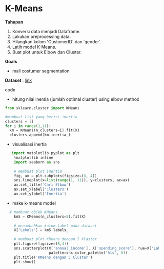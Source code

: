 # K-Means

**Tahapan**
1. Konversi data menjadi Dataframe.
2. Lakukan preprocessing data.
3. Hilangkan kolom 'CustomerID' dan 'gender'.
4. Latih model K-Means.
5. Buat plot untuk Elbow dan Cluster.

**Goals**
- mall costumer segmentation

**Dataset** : [link](https://www.kaggle.com/vjchoudhary7/customer-segmentation-tutorial-in-python) 


code

- hitung nilai inersia (jumlah optimal cluster) using elbow method
```py
from sklearn.cluster import KMeans

#membuat list yang berisi inertia
clusters = []
for i in range(1,11):
  km = KMeans(n_clusters=i).fit(X)
  clusters.append(km.inertia_)
```
- visualisasi inertia
```py
   import matplotlib.pyplot as plt
    %matplotlib inline
    import seaborn as sns
     
    # membuat plot inertia
    fig, ax = plt.subplots(figsize=(8, 4))
    sns.lineplot(x=list(range(1, 11)), y=clusters, ax=ax)
    ax.set_title('Cari Elbow')
    ax.set_xlabel('Clusters')
    ax.set_ylabel('Inertia')
```

- make k-means model
```py
  # membuat objek KMeans
    km5 = KMeans(n_clusters=5).fit(X)
     
    # menambahkan kolom label pada dataset
    X['Labels'] = km5.labels_
     
    # membuat plot KMeans dengan 5 klaster
    plt.figure(figsize=(8,4))
    sns.scatterplot(X['annual_income'], X['spending_score'], hue=X['Labels'],
                    palette=sns.color_palette('hls', 5))
    plt.title('KMeans dengan 5 Cluster')
    plt.show()

```

